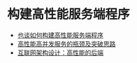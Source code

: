 # 构建高性能服务端程序



- [也谈如何构建高性能服务端程序](https://blog.coding.net/blog/how-to-build-high-performance-server-program)
- [高性能高并发服务的瓶颈及突破思路](https://yq.aliyun.com/articles/135534)
- [互联网架构设计：高性能的后端](https://zhuanlan.zhihu.com/p/28817489)